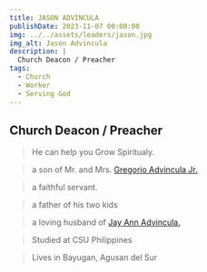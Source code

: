 ```yaml
---
title: JASON ADVINCULA
publishDate: 2023-11-07 00:00:00
img: ../../assets/leaders/jason.jpg
img_alt: Jason Advincula
description: |
  Church Deacon / Preacher
tags:
  - Church
  - Worker
  - Serving God
---
```


## Church Deacon / Preacher

> He can help you Grow Spiritualy. 

> a son of Mr. and Mrs. <a href="/leadership/brod-junior/">Gregorio Advincula Jr.</a> 

> a faithful servant.

> a father of his two kids

> a loving husband of <a href="/leadership/maam-jay-ann/">Jay Ann Advincula.</a> 

> Studied at CSU Philippines

> Lives in Bayugan, Agusan del Sur
